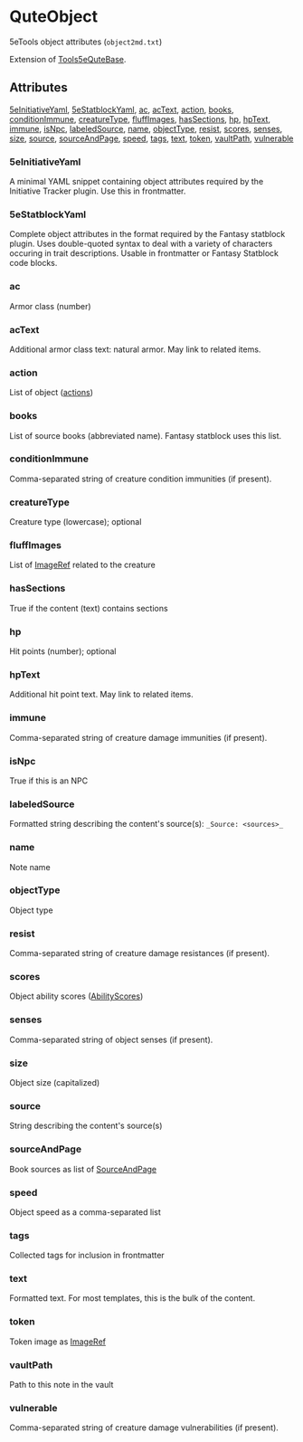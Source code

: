 # QuteObject

5eTools object attributes (`object2md.txt`)

Extension of [Tools5eQuteBase](Tools5eQuteBase.md).

## Attributes

[5eInitiativeYaml](#5einitiativeyaml), [5eStatblockYaml](#5estatblockyaml), [ac](#ac), [acText](#actext), [action](#action), [books](#books), [conditionImmune](#conditionimmune), [creatureType](#creaturetype), [fluffImages](#fluffimages), [hasSections](#hassections), [hp](#hp), [hpText](#hptext), [immune](#immune), [isNpc](#isnpc), [labeledSource](#labeledsource), [name](#name), [objectType](#objecttype), [resist](#resist), [scores](#scores), [senses](#senses), [size](#size), [source](#source), [sourceAndPage](#sourceandpage), [speed](#speed), [tags](#tags), [text](#text), [token](#token), [vaultPath](#vaultpath), [vulnerable](#vulnerable)


### 5eInitiativeYaml

A minimal YAML snippet containing object attributes required by the Initiative Tracker plugin. Use this in frontmatter.

### 5eStatblockYaml

Complete object attributes in the format required by the Fantasy statblock plugin. Uses double-quoted syntax to deal with a variety of characters occuring in trait descriptions. Usable in frontmatter or Fantasy Statblock code blocks.

### ac

Armor class (number)

### acText

Additional armor class text: natural armor. May link to related items.

### action

List of object ([actions](../NamedText.md))

### books

List of source books (abbreviated name). Fantasy statblock uses this list.

### conditionImmune

Comma-separated string of creature condition immunities (if present).

### creatureType

Creature type (lowercase); optional

### fluffImages

List of [ImageRef](../ImageRef.md) related to the creature

### hasSections

True if the content (text) contains sections

### hp

Hit points (number); optional

### hpText

Additional hit point text. May link to related items.

### immune

Comma-separated string of creature damage immunities (if present).

### isNpc

True if this is an NPC

### labeledSource

Formatted string describing the content's source(s): `_Source: <sources>_`

### name

Note name

### objectType

Object type

### resist

Comma-separated string of creature damage resistances (if present).

### scores

Object ability scores ([AbilityScores](AbilityScores.md))

### senses

Comma-separated string of object senses (if present).

### size

Object size (capitalized)

### source

String describing the content's source(s)

### sourceAndPage

Book sources as list of [SourceAndPage](../SourceAndPage.md)

### speed

Object speed as a comma-separated list

### tags

Collected tags for inclusion in frontmatter

### text

Formatted text. For most templates, this is the bulk of the content.

### token

Token image as [ImageRef](../ImageRef.md)

### vaultPath

Path to this note in the vault

### vulnerable

Comma-separated string of creature damage vulnerabilities (if present).
